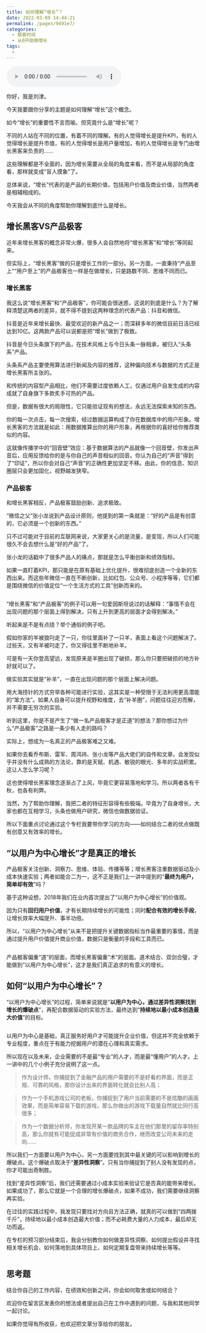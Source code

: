 ```yaml
---
title: 如何理解“增长”？
date: 2022-03-09 14:44:21
permalink: /pages/9491e7/
categories:
  - 极客时间
  - 从0开始做增长
tags:
  - 
---
```

<audio title="02预习.如何理解“增长”？" src="https://static001.geekbang.org/resource/audio/1a/71/1a1537f088de96d2b286a67eed7c7771.mp3" controls="controls"></audio> 
<p>你好，我是刘津。</p><p>今天我要跟你分享的主题是如何理解“增长”这个概念。</p><p>如今“增长”的重要性不言而喻。但究竟什么是“增长”呢？</p><p>不同的人站在不同的位置，有着不同的理解。有的人觉得增长是提升KPI，有的人觉得增长是提升市值，有的人觉得增长是用户量增加，有的人觉得增长是专门由增长黑客来负责的……</p><p>这些理解都是不全面的，因为增长需要从全局的角度来看，而不是从局部的角度看，那样就变成“盲人摸象”了。</p><p>总体来说，“增长”代表的是<span class="orange">产品的长期价值</span>，包括用户价值及商业价值，当然两者是相辅相成的。</p><p>今天我会从不同的角度帮助你理解到底什么是增长。</p><h2>增长黑客VS产品极客</h2><p>近年来增长黑客的概念非常火爆，很多人会自然地将“增长黑客”和“增长”等同起来。</p><p>但实际上，“增长黑客”做的只是增长工作的一部分。另一方面，一直秉持“产品至上”“用户至上”的产品极客也一样是在做增长，只是路数不同、思维不同而已。</p><h3>增长黑客</h3><p>我这么说“增长黑客”和“产品极客”，你可能会很迷惑，这说的到底是什么？为了解释清楚这两者的差异，就不得不提到这两种理念的代表产品：抖音和微信。</p><p>抖音是近年来增长最快、最受欢迎的新产品之一；而深耕多年的微信目前日活已经达到10亿。这两款产品可以说都是把“增长”做到了极致。</p><!-- [[[read_end]]] --><p>抖音是今日头条旗下的产品，在技术风格上与今日头条一脉相承，被归入“头条系”产品。</p><p>头条系产品主要使用算法进行新闻及内容的推荐，这种偏向技术与数据的方式正是增长黑客所主张的。</p><p>和传统的内容型产品相比，他们不需要过度依赖人工，仅通过用户自发生成的内容成就了自身旗下多款炙手可热的产品。</p><p>但是，数据有很大的局限性，它只能验证现有的想法，永远无法探索未知的东西。</p><p>你的每一次点击，每一次搜索，经过数据运算构成了你在数据库中的用户形象。增长黑客的方法就是如此：用数据推算出你的用户形象，再根据你的喜好给你推荐类似的内容。</p><p>这就像传播学中的“回音壁”效应：基于数据算法的产品就像一个回音壁，你发出声音后，应用反馈给你的是与你自己的声音相似的回音。你认为自己的“声音”得到了“印证”，所以你会对自己“声音”的正确性更加坚定不移。由此，你的信息、知识圈层只会更加固化，视野越发狭窄。</p><h3>产品极客</h3><p>和增长黑客相反，产品极客鼓励创新、追求极致。</p><p>“微信之父”张小龙说到产品设计原则，他提到的第一条就是：“好的产品是有创意的，它必须是一个创新的东西。”</p><p>只不过可能对于目前的互联网来说，大家更关心的是流量，是变现，所以人们可能很久不会去想什么是“好的产品”了。</p><p>张小龙的话戳中了很多产品人的痛点，那就是怎么平衡创新和绩效指标。</p><p>如果一直盯着KPI，那只能是在原有基础上优化提升，很难彻底创造一个全新的东西出来。而这些年微信一直在不断创新，比如红包、公众号、小程序等等，它们都是围绕微信的价值定位“一个生活方式的工具”创新而来的。</p><p><img src="https://static001.geekbang.org/resource/image/fc/8e/fc1ee4597c4bad1bf0d53c628c02af8e.jpg" alt=""></p><p>“增长黑客”和“产品极客”的例子可以用一句爱因斯坦说过的话解释：“事情不会在出现问题的那个层面上得到解决，只有上升到更高的层面才会得到解决。”</p><p>听起来是不是有点绕？举个通俗的例子吧。</p><p>假如你家的羊被狼叼走了一只，你往里面补了一只羊，表面上看这个问题解决了。过些天，又有羊被叼走了，你又得往里不断地补羊。</p><p>可是有一天你登高望远，发现原来是羊圈出现了破损，那么你只要把破损的地方补好就可以了。</p><p>做实验其实就是“补羊”，一直在出现问题的那个层面上解决问题。</p><p>用大海捞针的方式穷举各种可能进行实验，这其实是一种受限于无法利用更高潜能的“笨方法”。如果人自身可以提升视野和维度，去“补羊圈”，问题往往迎刃而解，并不需要无穷次的实验。</p><p>听到这里，你是不是产生了“做一名产品极客才是正道”的想法？那你想过为什么“产品极客”之路是一条少有人走的路吗？</p><p>实际上，想成为一名真正的产品极客难之又难。</p><p>如果你去看乔布斯、雷军、周鸿祎、张小龙等产品大佬们的自传和文章，会发现似乎并没有什么成熟的方法论，靠的是天赋、机遇、敏锐的眼光、多年的实战积累。这让人怎么学习呢？</p><p>这也使得增长黑客理念逐渐占了上风，毕竟它更容易落地和学习。所以两者各有千秋，也各有利弊。</p><p>当然，为了帮助你理解，我把二者的特征形容得有些极端。毕竟为了自身增长，大家也都在互相学习，头条也做用户研究，微信也做数据验证。</p><p>所以下面重点讨论通过这个专栏我要带你学习的方向——如何结合二者的优点做既有创意又有效率的增长。</p><h2>“以用户为中心增长”才是真正的增长</h2><p>产品极客关注创新、洞察力、思维、体验、传播等等；增长黑客注重数据驱动及小成本快速实验；两者如能合二为一，这不正是我们上一讲中提到的“<strong>最终为用户，简单却有效</strong>”吗？</p><p>基于这种设想，2018年我们在业内首次提出了“<span class="orange">以用户为中心增长</span>”的价值观。</p><p>因为只有<strong>回归用户价值</strong>，才有长期持续增长的可能性；同时<strong>配合有效的增长手段</strong>，让增长效率大幅提升、事半功倍。</p><p>所以，“以用户为中心增长”从来不是把提升关键数据指标当作最重要的事情，而是通过提升用户价值提升商业价值，数据只是衡量的手段和工具而已。</p><p><img src="https://static001.geekbang.org/resource/image/97/bc/979c3acaa90ebc6e423305c0794f83bc.jpg" alt=""></p><p>产品极客偏重“道”的层面，而增长黑客偏重“术”的层面。道术结合、双剑合璧，才能做到“以用户为中心增长”，这才是我们真正追求的有意义的增长。</p><h2>如何“以用户为中心增长”？</h2><p>“以用户为中心增长”的过程，简单来说就是“<strong>以用户为中心，通过差异性洞察找到增长的爆破点</strong>”，再配合数据驱动的实验方法，最终达到“<strong>持续地以最小成本创造最大价值</strong>”的目标。</p><p><img src="https://static001.geekbang.org/resource/image/c6/2b/c68d4c4a04d7ced0b7e1b1cccbc98e2b.jpg" alt=""></p><p>以用户为中心是基础，真正服务好用户才可能提升企业价值，但这并不完全依赖于专业程度，重点在于有能力挖掘用户的潜在心理和真实需求。</p><p>所以现在以及未来，企业需要的不是最“专业”的人才，而是最“懂用户”的人才。上一讲中的几个小例子充分说明了这一点。</p><blockquote>
<p>作为设计师，你捕捉到了金融产品的用户需要的不是好看的界面，而是正规、可靠的风格，那你设计出来的界面转化就会比别人高；</p>
</blockquote><blockquote>
<p>作为一个手机游戏公司的老板，你捕捉到了用户当前需要的不是炫酷的画面效果，而是简单容易下载的游戏，那么你做出的游戏下载量自然就比同行高很多；</p>
</blockquote><blockquote>
<p>作为一个数据分析师，你发现开某一款品牌的车主在他们那里的留存率特别高，那么你就有可能促成非常有价值的商务合作，继而改变公司未来的走向……</p>
</blockquote><p>所以我们一方面要以用户为中心，另一方面要找到其中最关键的可以影响到增长的爆破点。这个爆破点取决于“<strong>差异性洞察</strong>”。只有当你捕捉到了别人没有发现的点，你才可能出奇制胜。</p><p>找到“差异性洞察”后，我们还需要通过小成本实验来验证它是否真的能带来增长。如果成功了，那么它就是一个合理的增长爆破点，如果不成功，我们需要继续洞察再实验。</p><p>在过往的实践过程中，我发现只要找对方向且方法正确，就真的可以做到“四两拨千斤”，持续地以最小成本创造最大价值；而不必耗费大量的人力成本，最后却无功而返。</p><p>在专栏的预习部分结束后，我会分别教你如何做差异性洞察、如何提出假设并寻找相关增长机会、如何落地到具体项目上、如何定期复盘带来持续增长等等。</p><p><img src="https://static001.geekbang.org/resource/image/e9/03/e977dc1ce349601ae55cab254ef4f403.jpg" alt=""></p><h2>思考题</h2><p>结合你自己的工作内容，在绩效和创新之间，你会如何取舍或如何结合？</p><p>欢迎你在留言区发表你的想法或者提出自己在工作中遇到的问题，与我和其他同学一起讨论。</p><p>如果你觉得有所收获，也欢迎把文章分享给你的朋友。</p><p></p>